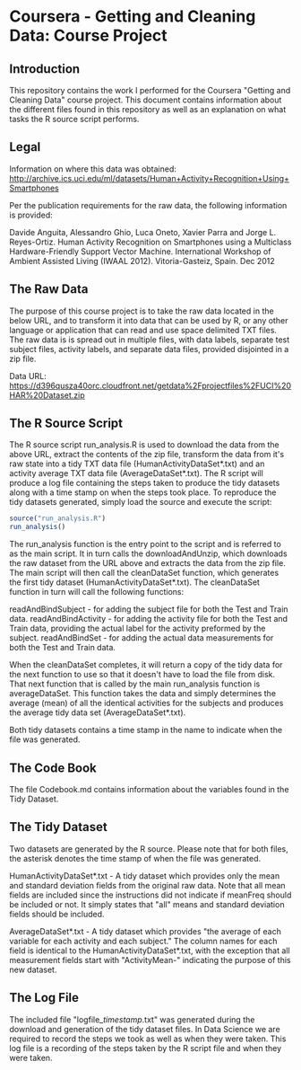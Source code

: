 Coursera - Getting and Cleaning Data:  Course Project
=====================================================

Introduction
------------
This repository contains the work I performed for the Coursera "Getting and Cleaning Data" course project.  This document contains
information about the different files found in this repository as well as an explanation on what tasks the R source script performs.

Legal
-----
Information on where this data was obtained:
http://archive.ics.uci.edu/ml/datasets/Human+Activity+Recognition+Using+Smartphones

Per the publication requirements for the raw data, the following information is provided:

   Davide Anguita, Alessandro Ghio, Luca Oneto, Xavier Parra and Jorge L. Reyes-Ortiz.
   Human Activity Recognition on Smartphones using a Multiclass Hardware-Friendly Support
   Vector Machine. International Workshop of Ambient Assisted Living (IWAAL 2012).
   Vitoria-Gasteiz, Spain. Dec 2012


The Raw Data
------------
The purpose of this course project is to take the raw data located in the below URL, and to transform it into data that can be used
by R, or any other language or application that can read and use space delimited TXT files.  The raw data is is spread out
in multiple files, with data labels, separate test subject files, activity labels, and separate data files, provided disjointed in a zip file.

Data URL: https://d396qusza40orc.cloudfront.net/getdata%2Fprojectfiles%2FUCI%20HAR%20Dataset.zip

The R Source Script
-------------------
The R source script run_analysis.R is used to download the data from the above URL, extract the contents of the zip file, transform
the data from it's raw state into a tidy TXT data file (HumanActivityDataSet*.txt) and an activity average TXT data file
(AverageDataSet*.txt).  The R script will produce a log file containing the steps taken to produce the tidy datasets along with a
time stamp on when the steps took place.  To reproduce the tidy datasets generated, simply load the source and execute the script:

```R
source("run_analysis.R")
run_analysis()
```

The run_analysis function is the entry point to the script and is referred to as the main script.  It in turn calls the downloadAndUnzip,
which downloads the raw dataset from the URL above and extracts the data from the zip file.  The main script will then call the
cleanDataSet function, which generates the first tidy dataset (HumanActivityDataSet*.txt).  The cleanDataSet function in turn will
call the following functions:

readAndBindSubject - for adding the subject file for both the Test and Train data.
readAndBindActivity - for adding the activity file for both the Test and Train data, providing the actual label for the activity preformed by the subject.
readAndBindSet - for adding the actual data measurements for both the Test and Train data. 

When the cleanDataSet completes, it will return a copy of the tidy data for the next function to use so that it doesn't have to load
the file from disk.  That next function that is called by the main run_analysis function is averageDataSet.  This function takes the 
data and simply determines the average (mean) of all the identical activities for the subjects and produces the average tidy data set
(AverageDataSet*.txt).

Both tidy datasets contains a time stamp in the name to indicate when the file was generated.

The Code Book
-------------
The file Codebook.md contains information about the variables found in the Tidy Dataset.

The Tidy Dataset
-----------------
Two datasets are generated by the R source.  Please note that for both files, the asterisk denotes the time stamp of when
the file was generated.

HumanActivityDataSet*.txt - A tidy dataset which provides only the mean and standard deviation fields from the original raw data.  Note that all mean
	fields are included since the instructions did not indicate if meanFreq should be included or not.  It simply states that "all" means and
	standard deviation fields should be included.
	
AverageDataSet*.txt - A tidy dataset which provides "the average of each variable for each activity and each subject."  The column names for each
	field is identical to the HumanActivityDataSet*.txt, with the exception that all measurement fields start with "ActivityMean-" indicating the 
	purpose of this new dataset.

The Log File
------------
The included file "logfile_*timestamp*.txt" was generated during the download and generation of the tidy dataset files.  In Data Science we are required to record the steps we took as well as when they were taken.  This log file is a recording of the steps taken by the R script file and when they were taken.
